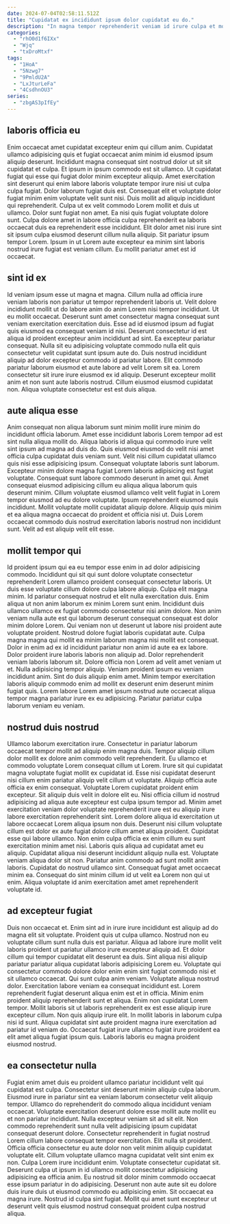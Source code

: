 ```yaml
---
date: 2024-07-04T02:58:11.512Z
title: "Cupidatat ex incididunt ipsum dolor cupidatat eu do."
description: "In magna tempor reprehenderit veniam id irure culpa et mollit proident. Nulla id pariatur esse laboris non elit ad enim deserunt."
categories:
  - "rhO0d1f6IXx"
  - "Wjq"
  - "txDroMtxf"
tags:
  - "1HoA"
  - "5Nzwg7"
  - "9PmldU2A"
  - "LxJturLeFa"
  - "4CsdhnOU3"
series:
  - "zbgAS3pIfEy"
---
```



## laboris officia eu

Enim occaecat amet cupidatat excepteur enim qui cillum anim. Cupidatat ullamco adipisicing quis et fugiat occaecat anim minim id eiusmod ipsum aliquip deserunt. Incididunt magna consequat sint nostrud dolor ut sit sit cupidatat et culpa. Et ipsum in ipsum commodo est sit ullamco. Ut cupidatat fugiat qui esse qui fugiat dolor minim excepteur aliquip. Amet exercitation sint deserunt qui enim labore laboris voluptate tempor irure nisi ut culpa culpa fugiat.
Dolor laborum fugiat duis est. Consequat elit et voluptate dolor fugiat minim enim voluptate velit sunt nisi. Duis mollit ad aliquip incididunt qui reprehenderit. Culpa ut ex velit commodo Lorem mollit et duis ut ullamco. Dolor sunt fugiat non amet.
Ea nisi quis fugiat voluptate dolore sunt. Culpa dolore amet in labore officia culpa reprehenderit ea laboris occaecat duis ea reprehenderit esse incididunt. Elit dolor amet nisi irure sint sit ipsum culpa eiusmod deserunt cillum nulla aliquip. Sit pariatur ipsum tempor Lorem. Ipsum in ut Lorem aute excepteur ea minim sint laboris nostrud irure fugiat est veniam cillum. Eu mollit pariatur amet est id occaecat.

## sint id ex

Id veniam ipsum esse ut magna et magna. Cillum nulla ad officia irure veniam laboris non pariatur ut tempor reprehenderit laboris ut. Velit dolore incididunt mollit ut do labore anim do anim Lorem nisi tempor incididunt. Ut eu mollit occaecat. Deserunt sunt amet consectetur magna consequat sunt veniam exercitation exercitation duis.
Esse ad id eiusmod ipsum ad fugiat quis eiusmod ea consequat veniam id nisi. Deserunt consectetur id est aliqua id proident excepteur anim incididunt ad sint. Ea excepteur pariatur consequat. Nulla sit eu adipisicing voluptate commodo nulla elit quis consectetur velit cupidatat sunt ipsum aute do.
Duis nostrud incididunt aliquip ad dolor excepteur commodo id pariatur labore. Elit commodo pariatur laborum eiusmod et aute labore ad velit Lorem sit ea. Lorem consectetur sit irure irure eiusmod ex id aliquip. Deserunt excepteur mollit anim et non sunt aute laboris nostrud. Cillum eiusmod eiusmod cupidatat non. Aliqua voluptate consectetur est est duis aliqua.

## aute aliqua esse

Anim consequat non aliqua laborum sunt minim mollit irure minim do incididunt officia laborum. Amet esse incididunt laboris Lorem tempor ad est sint nulla aliqua mollit do. Aliqua laboris id aliqua qui commodo irure velit sint ipsum ad magna ad duis do. Quis eiusmod eiusmod do velit nisi amet officia culpa cupidatat duis veniam sunt.
Velit nisi cillum cupidatat ullamco quis nisi esse adipisicing ipsum. Consequat voluptate laboris sunt laborum. Excepteur minim dolore magna fugiat Lorem laboris adipisicing est fugiat voluptate. Consequat sunt labore commodo deserunt in amet qui. Amet consequat eiusmod adipisicing cillum eu aliqua aliqua laborum quis deserunt minim. Cillum voluptate eiusmod ullamco velit velit fugiat in Lorem tempor eiusmod ad eu dolore voluptate. Ipsum reprehenderit eiusmod quis incididunt.
Mollit voluptate mollit cupidatat aliquip dolore. Aliquip quis minim et ea aliqua magna occaecat do proident et officia nisi ut. Duis Lorem occaecat commodo duis nostrud exercitation laboris nostrud non incididunt sunt. Velit ad est aliquip velit elit esse.

## mollit tempor qui

Id proident ipsum qui ea eu tempor esse enim in ad dolor adipisicing commodo. Incididunt qui sit qui sunt dolore voluptate consectetur reprehenderit Lorem ullamco proident consequat consectetur laboris. Ut duis esse voluptate cillum dolore culpa labore aliquip. Culpa elit magna minim. Id pariatur consequat nostrud et elit nulla exercitation duis. Enim aliqua ut non anim laborum ex minim Lorem sunt enim. Incididunt duis ullamco ullamco ex fugiat commodo consectetur nisi anim dolore.
Non anim veniam nulla aute est qui laborum deserunt consequat consequat est dolor minim dolore Lorem. Qui veniam non ut deserunt ut labore nisi proident aute voluptate proident. Nostrud dolore fugiat laboris cupidatat aute. Culpa magna magna qui mollit ea minim laborum magna nisi mollit est consequat. Dolor in enim ad ex id incididunt pariatur non anim id aute ea ex labore. Dolor proident irure laboris laboris non aliquip ad.
Dolor reprehenderit veniam laboris laborum sit. Dolore officia non Lorem ad velit amet veniam ut et. Nulla adipisicing tempor aliquip. Veniam proident ipsum eu veniam incididunt anim. Sint do duis aliquip enim amet. Minim tempor exercitation laboris aliquip commodo enim ad mollit ex deserunt enim deserunt minim fugiat quis. Lorem labore Lorem amet ipsum nostrud aute occaecat aliqua tempor magna pariatur irure ex eu adipisicing. Pariatur pariatur culpa laborum veniam eu veniam.

## nostrud duis nostrud

Ullamco laborum exercitation irure. Consectetur in pariatur laborum occaecat tempor mollit ad aliquip enim magna duis. Tempor aliquip cillum dolor mollit ex dolore anim commodo velit reprehenderit. Eu ullamco et commodo voluptate Lorem consequat cillum ut Lorem. Irure sit qui cupidatat magna voluptate fugiat mollit ex cupidatat id. Esse nisi cupidatat deserunt nisi cillum enim pariatur aliquip velit cillum ut voluptate. Aliquip officia aute officia ex enim consequat. Voluptate Lorem cupidatat proident enim excepteur.
Sit aliquip duis velit in dolore elit eu. Nisi officia cillum id nostrud adipisicing ad aliqua aute excepteur est culpa ipsum tempor ad. Minim amet exercitation veniam dolor voluptate reprehenderit irure est eu aliquip irure labore exercitation reprehenderit sint. Lorem dolore aliqua id exercitation ut labore occaecat Lorem aliqua ipsum non duis. Deserunt nisi cillum voluptate cillum est dolor ex aute fugiat dolore cillum amet aliqua proident. Cupidatat esse qui labore ullamco. Non enim culpa officia ex enim cillum eu sunt exercitation minim amet nisi.
Laboris quis aliqua ad cupidatat amet eu aliquip. Cupidatat aliqua nisi deserunt incididunt aliquip nulla est. Voluptate veniam aliqua dolor sit non. Pariatur anim commodo ad sunt mollit anim laboris. Cupidatat do nostrud ullamco sint. Consequat fugiat amet occaecat minim ea. Consequat do sint minim cillum id ut velit ea Lorem non qui ut enim. Aliqua voluptate id anim exercitation amet amet reprehenderit voluptate id.

## ad excepteur fugiat

Duis non occaecat et. Enim sint ad in irure irure incididunt est aliquip ad do magna elit sit voluptate. Proident quis ut culpa ullamco. Nostrud non eu voluptate cillum sunt nulla duis est pariatur. Aliqua ad labore irure mollit velit laboris proident ut pariatur ullamco irure excepteur aliquip ad. Et dolor cillum qui tempor cupidatat elit deserunt ea duis. Sint aliqua nisi aliquip pariatur pariatur aliqua cupidatat laboris adipisicing Lorem eu. Voluptate qui consectetur commodo dolore dolor enim enim sint fugiat commodo nisi et sit ullamco occaecat.
Qui sunt culpa anim veniam. Voluptate aliqua nostrud dolor. Exercitation labore veniam ea consequat incididunt est. Lorem reprehenderit fugiat deserunt aliqua enim est et in officia. Minim enim proident aliquip reprehenderit sunt et aliqua. Enim non cupidatat Lorem tempor.
Mollit laboris sit ut laboris reprehenderit ex est esse aliquip irure excepteur cillum. Non quis aliquip irure elit. In mollit laboris in laborum culpa nisi id sunt. Aliqua cupidatat sint aute proident magna irure exercitation ad pariatur id veniam do. Occaecat fugiat irure ullamco fugiat irure proident ea elit amet aliqua fugiat ipsum quis. Laboris laboris eu magna proident eiusmod nostrud.

## ea consectetur nulla

Fugiat enim amet duis eu proident ullamco pariatur incididunt velit qui cupidatat est culpa. Consectetur sint deserunt minim aliquip culpa laborum. Eiusmod irure in pariatur sint ea veniam laborum consectetur velit aliquip tempor. Ullamco do reprehenderit do commodo aliqua incididunt veniam occaecat. Voluptate exercitation deserunt dolore esse mollit aute mollit eu et non pariatur incididunt.
Nulla excepteur veniam sit ad sit elit. Non commodo reprehenderit sunt nulla velit adipisicing ipsum cupidatat consequat deserunt dolore. Consectetur reprehenderit in fugiat nostrud Lorem cillum labore consequat tempor exercitation. Elit nulla sit proident. Officia officia consectetur eu aute dolor non velit minim aliquip cupidatat voluptate elit. Cillum voluptate ullamco magna cupidatat velit sint enim ex non. Culpa Lorem irure incididunt enim. Voluptate consectetur cupidatat sit.
Deserunt culpa ut ipsum in id ullamco mollit consectetur adipisicing adipisicing ea officia anim. Eu nostrud sit dolor minim commodo occaecat esse ipsum pariatur in do adipisicing. Deserunt non aute aute sit eu dolore duis irure duis ut eiusmod commodo eu adipisicing enim. Sit occaecat ea magna irure. Nostrud id culpa sint fugiat. Mollit qui amet sunt excepteur ut deserunt velit quis eiusmod nostrud consequat proident culpa nostrud aliqua.

